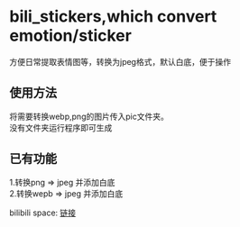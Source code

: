 # bili_stickers,which convert emotion/sticker
方便日常提取表情图等，转换为jpeg格式，默认白底，便于操作<br>

使用方法<br>
---
将需要转换webp,png的图片传入pic文件夹。<br>
没有文件夹运行程序即可生成<br>

已有功能<br>
---
1.转换png => jpeg 并添加白底<br>
2.转换wepb => jpeg 并添加白底<br>

bilibili space: [链接](https://space.bilibili.com/480895774) <br>
